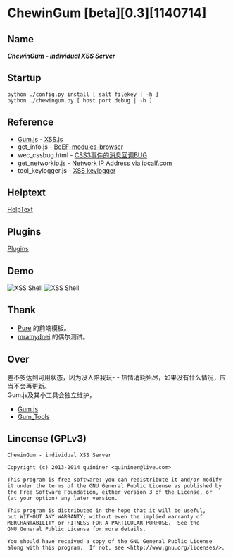 # ChewinGum [beta][0.3][1140714]

Name
----
***ChewinGum - individual XSS Server***

Startup
-------
    python ./config.py install [ salt filekey | -h ]
    python ./chewingum.py [ host port debug | -h ]

Reference
---------
* [Gum.js](http://quininer.github.io/gum.js) - [XSS.js](http://pujun.li/xss.js)
* get_info.js - [BeEF-modules-browser](https://github.com/beefproject/beef/tree/master/modules/browser)
* wec_cssbug.html - [CSS3事件的消息回调BUG](http://www.web-tinker.com/article/20339.html)
* get_networkip.js - [Network IP Address via ipcalf.com](http://net.ipcalf.com/)
* tool_keylogger.js - [XSS keylogger](http://wiremask.eu/xss-keylogger/)

Helptext
--------
[HelpText](https://github.com/quininer/gum/wiki/HelpText)

Plugins
-------
[Plugins](https://github.com/quininer/gum/wiki/Plugins)

Demo
----
![XSS Shell](http://quininer.github.io/upload/xsshell_1.png)
![XSS Shell](http://quininer.github.io/upload/xsshell_2.png)

Thank
-----
* [Pure](http://purecss.io/) 的前端模板。
* [mramydnei](http://mramydnei.blogspot.jp/) 的偶尔测试。

Over
----
差不多达到可用状态，因为没人陪我玩- -
热情消耗殆尽，如果没有什么情况，应当不会再更新。  
Gum.js及其小工具会独立维护，  
* [Gum.js](http://quininer.github.io/gum.js)
* [Gum_Tools](http://github.com/quininer/quininer.github.io/tree/master/gum_tools/)

Lincense (GPLv3)
----------------

    ChewinGum - individual XSS Server

    Copyright (c) 2013-2014 quininer <quininer@live.com>

    This program is free software: you can redistribute it and/or modify
    it under the terms of the GNU General Public License as published by
    the Free Software Foundation, either version 3 of the License, or
    (at your option) any later version.

    This program is distributed in the hope that it will be useful,
    but WITHOUT ANY WARRANTY; without even the implied warranty of
    MERCHANTABILITY or FITNESS FOR A PARTICULAR PURPOSE.  See the
    GNU General Public License for more details.

    You should have received a copy of the GNU General Public License
    along with this program.  If not, see <http://www.gnu.org/licenses/>.
